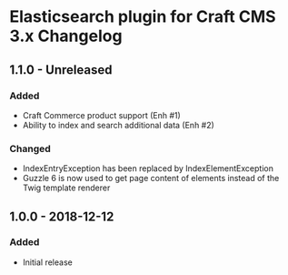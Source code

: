 # Elasticsearch plugin for Craft CMS 3.x Changelog

## 1.1.0 - Unreleased
### Added
- Craft Commerce product support (Enh #1)
- Ability to index and search additional data (Enh #2)

### Changed
- IndexEntryException has been replaced by IndexElementException
- Guzzle 6 is now used to get page content of elements instead of the Twig template renderer

## 1.0.0 - 2018-12-12
### Added
- Initial release
